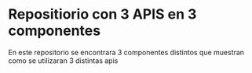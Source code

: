 # Repositiorio con 3 APIS en 3 componentes
En este repositorio se encontrara 3 componentes distintos que muestran como se utilizaran 3 distintas apis 
